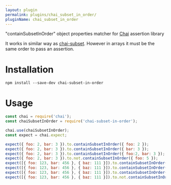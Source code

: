 ```yaml
---
layout: plugin
permalink: plugins/chai_subset_in_order/
pluginName: chai_subset_in_order
---
```


"containSubsetInOrder" object properties matcher for [Chai](http://chaijs.com/) assertion library

It works in similar way as [chai-subset](https://www.npmjs.com/package/chai-subset).
However in arrays it must be the same order to pass an assertion.

Installation
===========

`npm install --save-dev chai-subset-in-order`

Usage
=====

```js
const chai = require('chai');
const chaiSubsetInOrder = require('chai-subset-in-order');

chai.use(chaiSubsetInOrder);
const expect = chai.expect;

expect({ foo: 2, bar: 3 }).to.containSubsetInOrder({ foo: 2 });
expect({ foo: 2, bar: 3 }).to.containSubsetInOrder({ bar: 3 });
expect({ foo: 2, bar: 3 }).to.containSubsetInOrder({ foo:2, bar: 3 });
expect({ foo: 2, bar: 3 }).to.not.containSubsetInOrder({ foo: 5 });
expect([{ foo: 123, bar: 456 }, { baz: 111 }]).to.containSubsetInOrder([{ foo: 123 }]);
expect([{ foo: 123, bar: 456 }, { baz: 111 }]).to.containSubsetInOrder([{ bar: 456 }]);
expect([{ foo: 123, bar: 456 }, { baz: 111 }]).to.containSubsetInOrder([{ foo: 123 }, { baz: 111 }]);
expect([{ foo: 123, bar: 456 }, { baz: 111 }]).to.not.containSubsetInOrder([{ baz: 111 }, { foo: 123 }]);
```